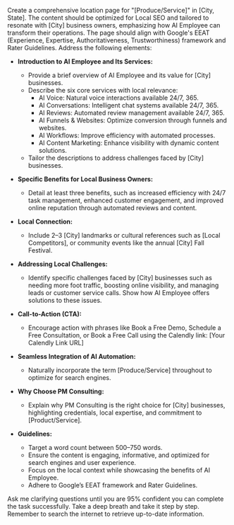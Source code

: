 Create a comprehensive location page for "[Produce/Service]" in [City, State]. The content should be optimized for Local SEO and tailored to resonate with [City] business owners, emphasizing how AI Employee can transform their operations. The page should align with Google's EEAT (Experience, Expertise, Authoritativeness, Trustworthiness) framework and Rater Guidelines. Address the following elements:

- **Introduction to AI Employee and Its Services:**
  - Provide a brief overview of AI Employee and its value for [City] businesses.
  - Describe the six core services with local relevance:
    - AI Voice: Natural voice interactions available 24/7, 365.
    - AI Conversations: Intelligent chat systems available 24/7, 365.
    - AI Reviews: Automated review management available 24/7, 365.
    - AI Funnels & Websites: Optimize conversion through funnels and websites.
    - AI Workflows: Improve efficiency with automated processes.
    - AI Content Marketing: Enhance visibility with dynamic content solutions.
  - Tailor the descriptions to address challenges faced by [City] businesses.

- **Specific Benefits for Local Business Owners:**
  - Detail at least three benefits, such as increased efficiency with 24/7 task management, enhanced customer engagement, and improved online reputation through automated reviews and content.

- **Local Connection:**
  - Include 2–3 [City] landmarks or cultural references such as [Local Competitors], or community events like the annual [City] Fall Festival.

- **Addressing Local Challenges:**
  - Identify specific challenges faced by [City] businesses such as needing more foot traffic, boosting online visibility, and managing leads or customer service calls. Show how AI Employee offers solutions to these issues.

- **Call-to-Action (CTA):**
  - Encourage action with phrases like Book a Free Demo, Schedule a Free Consultation, or Book a Free Call using the Calendly link: [Your Calendly Link URL]

- **Seamless Integration of AI Automation:**
  - Naturally incorporate the term [Produce/Service] throughout to optimize for search engines.

- **Why Choose PM Consulting:**
  - Explain why PM Consulting is the right choice for [City] businesses, highlighting credentials, local expertise, and commitment to [Product/Service].

- **Guidelines:**
  - Target a word count between 500–750 words.
  - Ensure the content is engaging, informative, and optimized for search engines and user experience.
  - Focus on the local context while showcasing the benefits of AI Employee.
  - Adhere to Google’s EEAT framework and Rater Guidelines.

Ask me clarifying questions until you are 95% confident you can complete the task successfully. Take a deep breath and take it step by step. Remember to search the internet to retrieve up-to-date information.

